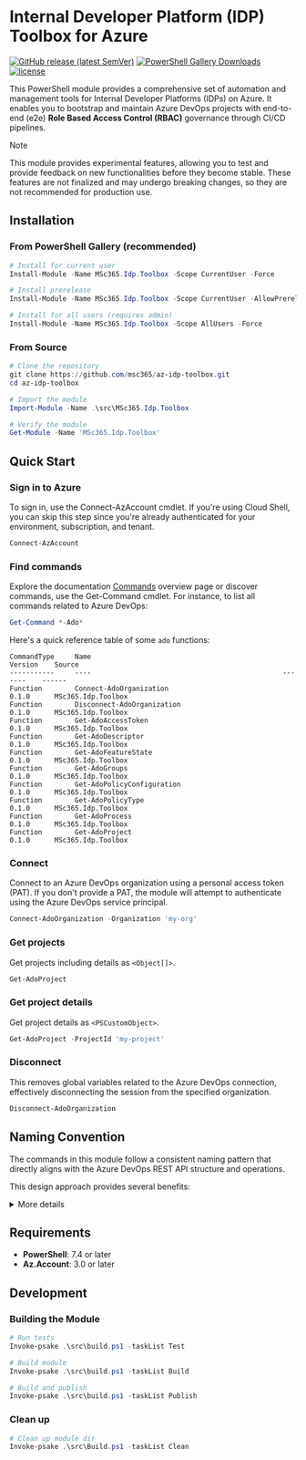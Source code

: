 # Internal Developer Platform (IDP) Toolbox for Azure

[![GitHub release (latest SemVer)](https://img.shields.io/github/v/release/msc365/az-idp-toolbox?style=flat&logo=github)](https://github.com/msc365/az-idp-toolbox/releases/latest)
[![PowerShell Gallery Downloads](https://img.shields.io/powershellgallery/dt/MSc365.Idp.Toolbox.svg)](https://www.powershellgallery.com/packages/MSc365.Idp.Toolbox)
[![license](https://img.shields.io/badge/License-MIT-purple.svg)](LICENSE)

This PowerShell module provides a comprehensive set of automation and management tools for Internal Developer Platforms (IDPs) on Azure. It enables you to bootstrap and maintain Azure DevOps projects with end-to-end (e2e) **Role Based Access Control (RBAC)** governance through CI/CD pipelines.

> [!NOTE]
> This module provides experimental features, allowing you to test and provide feedback on new functionalities before they become stable. These features are not finalized and may undergo breaking changes, so they are not recommended for production use.

## Installation

### From PowerShell Gallery (recommended)

```powershell
# Install for current user
Install-Module -Name MSc365.Idp.Toolbox -Scope CurrentUser -Force

# Install prerelease
Install-Module -Name MSc365.Idp.Toolbox -Scope CurrentUser -AllowPrerelease -Force

# Install for all users (requires admin)
Install-Module -Name MSc365.Idp.Toolbox -Scope AllUsers -Force
```

### From Source

```powershell
# Clone the repository
git clone https://github.com/msc365/az-idp-toolbox.git
cd az-idp-toolbox

# Import the module
Import-Module -Name .\src\MSc365.Idp.Toolbox

# Verify the module
Get-Module -Name 'MSc365.Idp.Toolbox'
```

## Quick Start

### Sign in to Azure

To sign in, use the Connect-AzAccount cmdlet. If you're using Cloud Shell, you can skip this step since you're already authenticated for your environment, subscription, and tenant.

```powershell
Connect-AzAccount
```

### Find commands

Explore the documentation [Commands](docs/Commands.md) overview page or discover commands, use the Get-Command cmdlet. For instance, to list all commands related to Azure DevOps:

```powershell
Get-Command *-Ado*
```

Here's a quick reference table of some `ado` functions:

```text
CommandType     Name                                               Version    Source
-----------     ----                                               -------    ------
Function        Connect-AdoOrganization                            0.1.0      MSc365.Idp.Toolbox
Function        Disconnect-AdoOrganization                         0.1.0      MSc365.Idp.Toolbox
Function        Get-AdoAccessToken                                 0.1.0      MSc365.Idp.Toolbox
Function        Get-AdoDescriptor                                  0.1.0      MSc365.Idp.Toolbox
Function        Get-AdoFeatureState                                0.1.0      MSc365.Idp.Toolbox
Function        Get-AdoGroups                                      0.1.0      MSc365.Idp.Toolbox
Function        Get-AdoPolicyConfiguration                         0.1.0      MSc365.Idp.Toolbox
Function        Get-AdoPolicyType                                  0.1.0      MSc365.Idp.Toolbox
Function        Get-AdoProcess                                     0.1.0      MSc365.Idp.Toolbox
Function        Get-AdoProject                                     0.1.0      MSc365.Idp.Toolbox
```

### Connect

Connect to an Azure DevOps organization using a personal access token (PAT). If you don't provide a PAT, the module will attempt to authenticate using the Azure DevOps service principal.

```powershell
Connect-AdoOrganization -Organization 'my-org'
```

### Get projects

Get projects including details as `<Object[]>`.

```powershell
Get-AdoProject
```

### Get project details

Get project details as `<PSCustomObject>`.

```powershell
Get-AdoProject -ProjectId 'my-project'
```

### Disconnect

This removes global variables related to the Azure DevOps connection, effectively disconnecting the session from the specified organization.

```powershell
Disconnect-AdoOrganization
```

## Naming Convention

The commands in this module follow a consistent naming pattern that directly aligns with the Azure DevOps REST API structure and operations.

This design approach provides several benefits:

<details>
<summary>More details</summary>

### Naming Pattern

- **Prefix**: All Azure DevOps commands use the `Ado` prefix (e.g., `Get-AdoProject`, `New-AdoRepository`)
- **Verb**: Standard PowerShell verbs that map to REST API operations:
  - `Get-` → REST GET operations (retrieve resources)
  - `New-` → REST POST operations (create resources)
  - `Set-` → REST PUT/PATCH operations (update resources)
  - `Remove-` → REST DELETE operations (delete resources)
- **Noun**: Resource names that match the Azure DevOps REST API endpoints (e.g., `Project`, `Repository`, `Team`, `PolicyConfiguration`)

### REST API Alignment

Each command corresponds directly to specific Azure DevOps REST API endpoints:

- `Get-AdoProject` → `/_apis/projects` ([API Reference](https://learn.microsoft.com/en-us/rest/api/azure/devops/core/projects/get))
- `Get-AdoRepository` → `/_apis/git/repositories` ([API Reference](https://learn.microsoft.com/en-us/rest/api/azure/devops/git/repositories/get-repository))
- `Get-AdoTeam` → `/_apis/projects/{projectId}/teams` ([API Reference](https://learn.microsoft.com/en-us/rest/api/azure/devops/core/teams/get-teams))

### Benefits of this Approach

- **Predictable**: If you know the Azure DevOps REST API, you can easily predict command names
- **Consistent**: All commands follow the same naming convention
- **Discoverable**: Use PowerShell's `Get-Command *-Ado*` to explore available commands
- **Documented**: Each command includes links to the corresponding REST API documentation

</details>

## Requirements

- **PowerShell**: 7.4 or later
- **Az.Account**: 3.0 or later

## Development

### Building the Module

```powershell
# Run tests
Invoke-psake .\src\build.ps1 -taskList Test

# Build module
Invoke-psake .\src\build.ps1 -taskList Build

# Build and publish
Invoke-psake .\src\build.ps1 -taskList Publish
```

### Clean up

```powershell
# Clean up module dir
Invoke-psake .\src\Build.ps1 -taskList Clean
```
